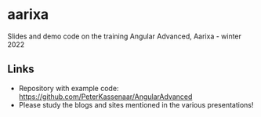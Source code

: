 # aarixa
Slides and demo code on the training Angular Advanced, Aarixa - winter 2022

## Links 
- Repository with example code: https://github.com/PeterKassenaar/AngularAdvanced
- Please study the blogs and sites mentioned in the various presentations!
